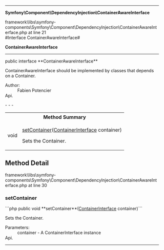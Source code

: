 - - -

**Symfony\Component\DependencyInjection\ContainerAwareInterface**
<div class="location">framework\libs\symfony-components\Symfony\Component\DependencyInjection\ContainerAwareInterface.php at line 21</div>
#Interface ContainerAwareInterface#

**ContainerAwareInterface**


- - -

<p class="signature">public  interface **ContainerAwareInterface**</p>

<div class="comment" id="overview_description"><p>ContainerAwareInterface should be implemented by classes that depends on a Container.</p></div>

<dl>
<dt>Author:</dt>
<dd>Fabien Potencier <fabien@symfony.com></dd>
<dt>Api.</dt>
</dl>
- - -

<table id="summary_method">
<tr><th colspan="2">Method Summary</th></tr>
<tr>
<td class="type"> void</td>
<td class="description"><p class="name"><a href="#setContainer">setContainer</a>(<a href="../../../symfony/component/dependencyinjection/containerinterface.html">ContainerInterface</a> container)</p><p class="description">Sets the Container.</p></td>
</tr>
</table>

<h2 id="detail_method">Method Detail</h2>
<div class="location">framework\libs\symfony-components\Symfony\Component\DependencyInjection\ContainerAwareInterface.php at line 30</div>
<h3 id="setContainer()">setContainer</h3>
```php
public  void **setContainer**(<a href="../../../symfony/component/dependencyinjection/containerinterface.html">ContainerInterface</a> container)```
<div class="details">
<p>Sets the Container.</p><dl>
<dt>Parameters:</dt>
<dd>container - A ContainerInterface instance</dd>
<dt>Api.</dt>
</dl>
</div>

- - -

